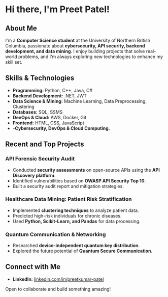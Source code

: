 # Hi there, I'm Preet Patel! 

## About Me
I'm a **Computer Science student** at the University of Northern British Columbia, passionate about **cybersecurity, API security, backend development, and data mining**. I enjoy building projects that solve real-world problems, and I'm always exploring new technologies to enhance my skill set.

## Skills & Technologies
- **Programming:** Python, C++, Java, C#
- **Backend Development:** .NET, JWT
- **Data Science & Mining:** Machine Learning, Data Preprocessing, Clustering
- **Databases:** SQL, SSMS
- **DevOps & Cloud:** AWS, Docker, Git
- **Frontend:** HTML, CSS, JavaScript
- -**Cybersecurity, DevOps & Cloud Computing.**
  
## Recent and Top Projects
### API Forensic Security Audit
- Conducted **security assessments** on open-source APIs using the **API Discovery platform**.
- Identified vulnerabilities based on **OWASP API Security Top 10**.
- Built a security audit report and mitigation strategies.

### Healthcare Data Mining: Patient Risk Stratification
- Implemented **clustering techniques** to analyze patient data.
- Predicted high-risk individuals for chronic diseases.
- Used **Python, Scikit-Learn, and Pandas** for data processing.

### Quantum Communication & Networking
- Researched **device-independent quantum key distribution**.
- Explored the future potential of **Quantum Secure Communication**.

## Connect with Me
- **LinkedIn:** [linkedin.com/in/preetkumar-patel](https://www.linkedin.com/in/preetkumar-patel)


Open to collaborate and build something amazing! 

